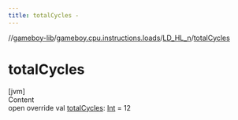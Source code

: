 ```yaml
---
title: totalCycles -
---
```

//[gameboy-lib](../../index.md)/[gameboy.cpu.instructions.loads](../index.md)/[LD_HL_n](index.md)/[totalCycles](total-cycles.md)



# totalCycles  
[jvm]  
Content  
open override val [totalCycles](total-cycles.md): [Int](https://kotlinlang.org/api/latest/jvm/stdlib/kotlin/-int/index.html) = 12  



